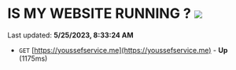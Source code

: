 # IS MY WEBSITE RUNNING ? [![](https://img.shields.io/static/v1?label=Sponsor&message=%E2%9D%A4&logo=GitHub&color=%23fe8e86)](https://github.com/sponsors/<username>)

Last updated: **5/25/2023, 8:33:24 AM**

- `GET` [https://youssefservice.me](https://youssefservice.me) - **Up** (1175ms)
